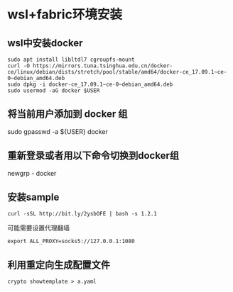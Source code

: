 # wsl+fabric环境安装

## wsl中安装docker

    sudo apt install libltdl7 cgroupfs-mount
    curl -O https://mirrors.tuna.tsinghua.edu.cn/docker-ce/linux/debian/dists/stretch/pool/stable/amd64/docker-ce_17.09.1~ce-0~debian_amd64.deb
    sudo dpkg -i docker-ce_17.09.1~ce-0~debian_amd64.deb
    sudo usermod -aG docker $USER
## 将当前用户添加到 docker 组

sudo gpasswd -a ${USER} docker

## 重新登录或者用以下命令切换到docker组

newgrp - docker

## 安装sample

    curl -sSL http://bit.ly/2ysbOFE | bash -s 1.2.1

可能需要设置代理翻墙

    export ALL_PROXY=socks5://127.0.0.1:1080

## 利用重定向生成配置文件

    crypto showtemplate > a.yaml